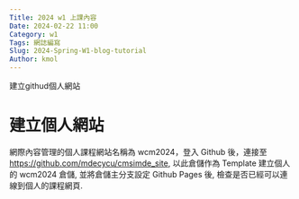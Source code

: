 ```yaml
---
Title: 2024 w1 上課內容
Date: 2024-02-22 11:00
Category: w1
Tags: 網誌編寫
Slug: 2024-Spring-W1-blog-tutorial
Author: kmol
---
```


建立githud個人網站

<!-- PELICAN_END_SUMMARY -->

# 建立個人網站
網際內容管理的個人課程網站名稱為 wcm2024，登入 Github 後，連接至 https://github.com/mdecycu/cmsimde_site, 以此倉儲作為 Template 建立個人的 wcm2024 倉儲, 並將倉儲主分支設定 Github Pages 後, 檢查是否已經可以連線到個人的課程網頁.
